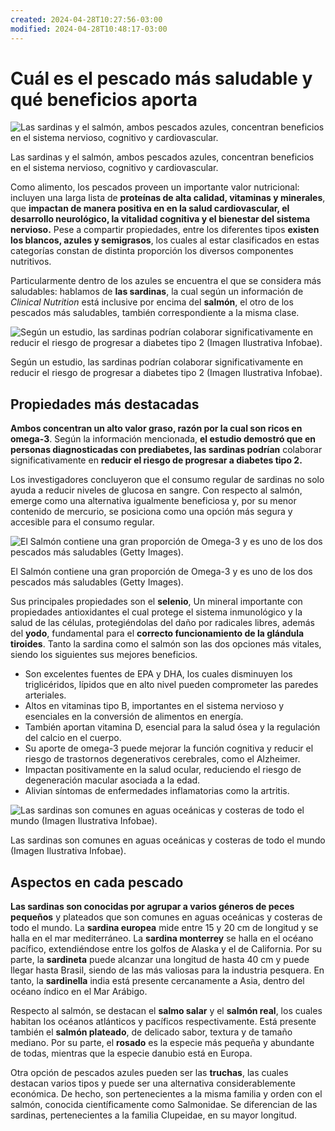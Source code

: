 ```yaml
---
created: 2024-04-28T10:27:56-03:00
modified: 2024-04-28T10:48:17-03:00
---
```


# Cuál es el pescado más saludable y qué beneficios aporta

![Las sardinas y el salmón, ambos pescados azules, concentran beneficios en el sistema nervioso, cognitivo y cardiovascular.](https://www.infobae.com/new-resizer/Jb-E8Q-cgm_aHrVMeil_dWtr-Bw=/420x236/filters:format(webp):quality(85)/cloudfront-us-east-1.images.arcpublishing.com/infobae/6F65O2XTL5CHHEPPGDINFP56NY.jpg%20420w)

Las sardinas y el salmón, ambos pescados azules, concentran beneficios en el sistema nervioso, cognitivo y cardiovascular.

Como alimento, los pescados proveen un importante valor nutricional: incluyen una larga lista de **proteínas de alta calidad, vitaminas y minerales**, que **impactan de manera positiva en en la salud cardiovascular, el desarrollo neurológico, la vitalidad cognitiva y el bienestar del sistema nervioso.** Pese a compartir propiedades, entre los diferentes tipos **existen los blancos, azules y semigrasos**, los cuales al estar clasificados en estas categorías constan de distinta proporción los diversos componentes nutritivos.

Particularmente dentro de los azules se encuentra el que se considera más saludables: hablamos de **las sardinas**, la cual según un información de _Clinical Nutrition_ está inclusive por encima del **salmón**, el otro de los pescados más saludables, también correspondiente a la misma clase.

![Según un estudio, las sardinas podrían colaborar significativamente en reducir el riesgo de progresar a diabetes tipo 2 (Imagen Ilustrativa Infobae).](https://www.infobae.com/new-resizer/pHuxFLvKwRpy34g1Kej0XESg4NA=/420x236/filters:format(webp):quality(85)/cloudfront-us-east-1.images.arcpublishing.com/infobae/QXXZLYVT5FCWZHJ6PKB6KEIJFA.jpg%20420w)

Según un estudio, las sardinas podrían colaborar significativamente en reducir el riesgo de progresar a diabetes tipo 2 (Imagen Ilustrativa Infobae).

## Propiedades más destacadas

**Ambos concentran un alto valor graso, razón por la cual son ricos en omega-3**. Según la información mencionada, **el estudio demostró que en personas diagnosticadas con prediabetes, las sardinas podrían** colaborar significativamente en **reducir el riesgo de progresar a diabetes tipo 2.**

Los investigadores concluyeron que el consumo regular de sardinas no solo ayuda a reducir niveles de glucosa en sangre. Con respecto al salmón, emerge como una alternativa igualmente beneficiosa y, por su menor contenido de mercurio, se posiciona como una opción más segura y accesible para el consumo regular.

![El Salmón contiene una gran proporción de Omega-3 y es uno de los dos pescados más saludables (Getty Images).](https://www.infobae.com/new-resizer/1L63R8HFQCotHAfCNgCHdrcMA04=/420x280/filters:format(webp):quality(85)/cloudfront-us-east-1.images.arcpublishing.com/infobae/NPTNI6R6ZVBEDFQVKXXBBUEQ4E.jpg%20420w)

El Salmón contiene una gran proporción de Omega-3 y es uno de los dos pescados más saludables (Getty Images).

Sus principales propiedades son el **selenio**, Un mineral importante con propiedades antioxidantes el cual protege el sistema inmunológico y la salud de las células, protegiéndolas del daño por radicales libres, además del **yodo**, fundamental para el **correcto funcionamiento de la glándula tiroides**. Tanto la sardina como el salmón son las dos opciones más vitales, siendo los siguientes sus mejores beneficios.

-   Son excelentes fuentes de EPA y DHA, los cuales disminuyen los triglicéridos, lípidos que en alto nivel pueden comprometer las paredes arteriales.
-   Altos en vitaminas tipo B, importantes en el sistema nervioso y esenciales en la conversión de alimentos en energía.
-   También aportan vitamina D, esencial para la salud ósea y la regulación del calcio en el cuerpo.
-   Su aporte de omega-3 puede mejorar la función cognitiva y reducir el riesgo de trastornos degenerativos cerebrales, como el Alzheimer.
-   Impactan positivamente en la salud ocular, reduciendo el riesgo de degeneración macular asociada a la edad.
-   Alivian síntomas de enfermedades inflamatorias como la artritis.

![Las sardinas son comunes en aguas oceánicas y costeras de todo el mundo (Imagen Ilustrativa Infobae).](https://www.infobae.com/new-resizer/029K3tD0rKkjCNk7YKOmjCSitek=/420x236/filters:format(webp):quality(85)/cloudfront-us-east-1.images.arcpublishing.com/infobae/GC6PO5DLJFDBVDJHBTZA6IKF4A.jpg%20420w)

Las sardinas son comunes en aguas oceánicas y costeras de todo el mundo (Imagen Ilustrativa Infobae).

## Aspectos en cada pescado

**Las sardinas son conocidas por agrupar a varios géneros de peces pequeños** y plateados que son comunes en aguas oceánicas y costeras de todo el mundo. La **sardina europea** mide entre 15 y 20 cm de longitud y se halla en el mar mediterráneo. La **sardina monterrey** se halla en el océano pacífico, extendiéndose entre los golfos de Alaska y el de California. Por su parte, la **sardineta** puede alcanzar una longitud de hasta 40 cm y puede llegar hasta Brasil, siendo de las más valiosas para la industria pesquera. En tanto, la **sardinella** india está presente cercanamente a Asia, dentro del océano índico en el Mar Arábigo.

Respecto al salmón, se destacan el **salmo salar** y el **salmón real**, los cuales habitan los océanos atlánticos y pacíficos respectivamente. Está presente también el **salmón plateado**, de delicado sabor, textura y de tamaño mediano. Por su parte, el **rosado** es la especie más pequeña y abundante de todas, mientras que la especie danubio está en Europa.

Otra opción de pescados azules pueden ser las **truchas**, las cuales destacan varios tipos y puede ser una alternativa considerablemente económica. De hecho, son pertenecientes a la misma familia y orden con el salmón, conocida científicamente como Salmonidae. Se diferencian de las sardinas, pertenecientes a la familia Clupeidae, en su mayor longitud.
